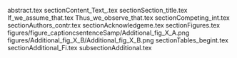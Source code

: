 abstract.tex
sectionContent_Text_.tex
sectionSection_title.tex
If_we_assume_that.tex
Thus_we_observe_that.tex
sectionCompeting_int.tex
sectionAuthors_contr.tex
sectionAcknowledgeme.tex
sectionFigures.tex
figures/figure_captioncsentenceSamp/Additional_fig_X_A.png
figures/Additional_fig_X_B/Additional_fig_X_B.png
sectionTables_begint.tex
sectionAdditional_Fi.tex
subsectionAdditional.tex
